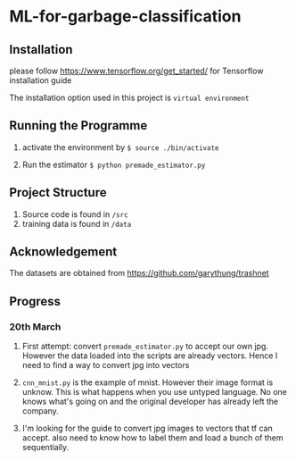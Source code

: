 # ML-for-garbage-classification


## Installation
please follow https://www.tensorflow.org/get_started/ for Tensorflow installation guide

The installation option used in this project is ``virtual environment``

## Running the Programme
 1. activate the environment by
```$ source ./bin/activate```

2. Run the estimator ```$ python premade_estimator.py```


## Project Structure
1. Source code is found in ```/src```
2. training data is found in ```/data```


## Acknowledgement

The datasets are obtained from 
https://github.com/garythung/trashnet


## Progress

### 20th March
1. First attempt: convert ```premade_estimator.py``` to accept our own jpg. However the data loaded into the scripts are already vectors. Hence I need to find a way to convert jpg into vectors

2. ```cnn_mnist.py``` is the example of mnist. However their image format is unknow. This is what happens when you use untyped language. No one knows what's going on and the original developer has already left the company. 

3. I'm looking for the guide to convert jpg images to vectors that tf can accept. also need to know how to label them and load a bunch of them sequentially. 

